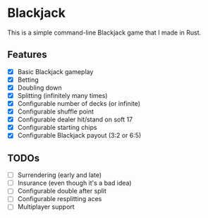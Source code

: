 # Blackjack

This is a simple command-line Blackjack game that I made in Rust.

## Features

- [x] Basic Blackjack gameplay
- [x] Betting
- [x] Doubling down
- [x] Splitting (infinitely many times)
- [x] Configurable number of decks (or infinite)
- [x] Configurable shuffle point
- [x] Configurable dealer hit/stand on soft 17
- [x] Configurable starting chips
- [x] Configurable Blackjack payout (3:2 or 6:5)

## TODOs

- [ ] Surrendering (early and late)
- [ ] Insurance (even though it's a bad idea)
- [ ] Configurable double after split
- [ ] Configurable resplitting aces
- [ ] Multiplayer support
